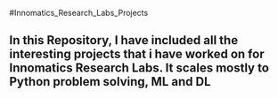 #Innomatics_Research_Labs_Projects

<h2>In this Repository, I have included all the interesting projects that i have worked on for Innomatics Research Labs. It scales mostly to Python problem solving, ML and DL</h2>
